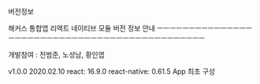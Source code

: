 버전정보

해커스 통합앱 리액트 네이티브 모듈 버전 정보 안내
ㅡㅡㅡㅡㅡㅡㅡㅡㅡㅡㅡㅡㅡㅡㅡㅡㅡㅡㅡㅡㅡㅡㅡㅡㅡㅡㅡㅡㅡㅡㅡㅡㅡㅡㅡㅡㅡㅡㅡㅡㅡㅡㅡㅡㅡㅡ

개발참여 : 전범준, 노성남, 황인엽

v1.0.0  2020.02.10
    react: 16.9.0
    react-native: 0.61.5
    App 최초 구성
